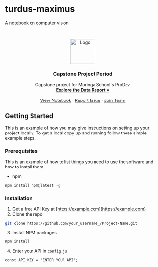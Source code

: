 # turdus-maximus
A notebook on computer vision

<!-- PROJECT LOGO -->
<br />
<p align="center">
  <a href="https://github.com/othneildrew/Best-README-Template">
    <img src="https://user-images.githubusercontent.com/14905480/89539811-e57f1080-d804-11ea-892e-ca6888a2f60b.png" alt="Logo" width="80" height="80">
  </a>

  <h3 align="center">Capstone Project Period</h3>

  <p align="center">
    Capstone project for Moringa School's ProDev
    <br />
    <a href=""><strong>Explore the Data Report »</strong></a>
    <br />
    <br />
    <a href="">View Notebook</a>
    ·
    <a href="">Report Issue</a>
    ·
    <a href="">Join Team</a>
  </p>
</p>

<!-- GETTING STARTED -->
## Getting Started

This is an example of how you may give instructions on setting up your project locally.
To get a local copy up and running follow these simple example steps.

### Prerequisites

This is an example of how to list things you need to use the software and how to install them.
* npm
```sh
npm install npm@latest -g
```

### Installation

1. Get a free API Key at [https://example.com](https://example.com)
2. Clone the repo
```sh
git clone https://github.com/your_username_/Project-Name.git
```
3. Install NPM packages
```sh
npm install
```
4. Enter your API in `config.js`
```JS
const API_KEY = 'ENTER YOUR API';
```
